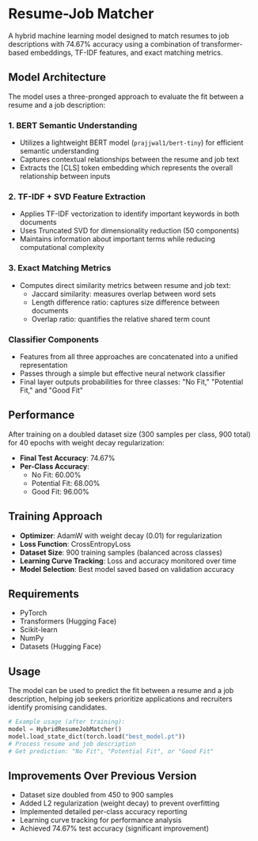 # Resume-Job Matcher

A hybrid machine learning model designed to match resumes to job descriptions with 74.67% accuracy using a combination of transformer-based embeddings, TF-IDF features, and exact matching metrics.

## Model Architecture

The model uses a three-pronged approach to evaluate the fit between a resume and a job description:

### 1. BERT Semantic Understanding
- Utilizes a lightweight BERT model (`prajjwal1/bert-tiny`) for efficient semantic understanding
- Captures contextual relationships between the resume and job text
- Extracts the [CLS] token embedding which represents the overall relationship between inputs

### 2. TF-IDF + SVD Feature Extraction
- Applies TF-IDF vectorization to identify important keywords in both documents
- Uses Truncated SVD for dimensionality reduction (50 components)
- Maintains information about important terms while reducing computational complexity

### 3. Exact Matching Metrics
- Computes direct similarity metrics between resume and job text:
  - Jaccard similarity: measures overlap between word sets
  - Length difference ratio: captures size difference between documents
  - Overlap ratio: quantifies the relative shared term count

### Classifier Components
- Features from all three approaches are concatenated into a unified representation
- Passes through a simple but effective neural network classifier
- Final layer outputs probabilities for three classes: "No Fit," "Potential Fit," and "Good Fit"

## Performance

After training on a doubled dataset size (300 samples per class, 900 total) for 40 epochs with weight decay regularization:

- **Final Test Accuracy**: 74.67%
- **Per-Class Accuracy**:
  - No Fit: 60.00%
  - Potential Fit: 68.00%
  - Good Fit: 96.00%

## Training Approach

- **Optimizer**: AdamW with weight decay (0.01) for regularization
- **Loss Function**: CrossEntropyLoss
- **Dataset Size**: 900 training samples (balanced across classes)
- **Learning Curve Tracking**: Loss and accuracy monitored over time
- **Model Selection**: Best model saved based on validation accuracy

## Requirements

- PyTorch
- Transformers (Hugging Face)
- Scikit-learn
- NumPy
- Datasets (Hugging Face)

## Usage

The model can be used to predict the fit between a resume and a job description, helping job seekers prioritize applications and recruiters identify promising candidates.

```python
# Example usage (after training):
model = HybridResumeJobMatcher()
model.load_state_dict(torch.load("best_model.pt"))
# Process resume and job description
# Get prediction: "No Fit", "Potential Fit", or "Good Fit"
```

## Improvements Over Previous Version

- Dataset size doubled from 450 to 900 samples
- Added L2 regularization (weight decay) to prevent overfitting
- Implemented detailed per-class accuracy reporting
- Learning curve tracking for performance analysis
- Achieved 74.67% test accuracy (significant improvement)

